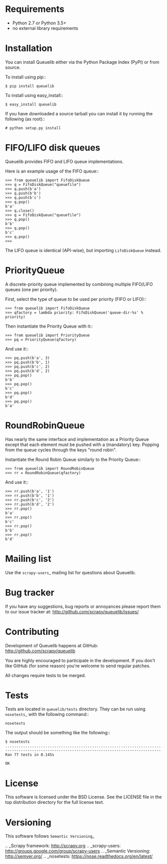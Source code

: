 Requirements
============

* Python 2.7 or Python 3.5+
* no external library requirements

Installation
============

You can install Queuelib either via the Python Package Index (PyPI) or from
source.

To install using pip::

    $ pip install queuelib

To install using easy_install::

    $ easy_install queuelib

If you have downloaded a source tarball you can install it by running the
following (as root)::

    # python setup.py install

FIFO/LIFO disk queues
=====================

Queuelib provides FIFO and LIFO queue implementations.

Here is an example usage of the FIFO queue::

    >>> from queuelib import FifoDiskQueue
    >>> q = FifoDiskQueue("queuefile")
    >>> q.push(b'a')
    >>> q.push(b'b')
    >>> q.push(b'c')
    >>> q.pop()
    b'a'
    >>> q.close()
    >>> q = FifoDiskQueue("queuefile")
    >>> q.pop()
    b'b'
    >>> q.pop()
    b'c'
    >>> q.pop()
    >>>

The LIFO queue is identical (API-wise), but importing ``LifoDiskQueue``
instead.

PriorityQueue
=============

A discrete-priority queue implemented by combining multiple FIFO/LIFO queues
(one per priority).

First, select the type of queue to be used per priority (FIFO or LIFO)::

    >>> from queuelib import FifoDiskQueue
    >>> qfactory = lambda priority: FifoDiskQueue('queue-dir-%s' % priority)

Then instantiate the Priority Queue with it::

    >>> from queuelib import PriorityQueue
    >>> pq = PriorityQueue(qfactory)

And use it::

    >>> pq.push(b'a', 3)
    >>> pq.push(b'b', 1)
    >>> pq.push(b'c', 2)
    >>> pq.push(b'd', 2)
    >>> pq.pop()
    b'b'
    >>> pq.pop()
    b'c'
    >>> pq.pop()
    b'd'
    >>> pq.pop()
    b'a'

RoundRobinQueue
===============

Has nearly the same interface and implementation as a Priority Queue except
that each element must be pushed with a (mandatory) key.  Popping from the
queue cycles through the keys "round robin".

Instantiate the Round Robin Queue similarly to the Priority Queue::

    >>> from queuelib import RoundRobinQueue
    >>> rr = RoundRobinQueue(qfactory)

And use it::

    >>> rr.push(b'a', '1')
    >>> rr.push(b'b', '1')
    >>> rr.push(b'c', '2')
    >>> rr.push(b'd', '2')
    >>> rr.pop()
    b'a'
    >>> rr.pop()
    b'c'
    >>> rr.pop()
    b'b'
    >>> rr.pop()
    b'd'


Mailing list
============

Use the `scrapy-users`_ mailing list for questions about Queuelib.

Bug tracker
===========

If you have any suggestions, bug reports or annoyances please report them to
our issue tracker at: http://github.com/scrapy/queuelib/issues/

Contributing
============

Development of Queuelib happens at GitHub: http://github.com/scrapy/queuelib

You are highly encouraged to participate in the development. If you don't like
GitHub (for some reason) you're welcome to send regular patches.

All changes require tests to be merged.

Tests
=====

Tests are located in `queuelib/tests` directory. They can be run using
`nosetests`_ with the following command::

    nosetests

The output should be something like the following::

    $ nosetests
    .............................................................................
    ----------------------------------------------------------------------
    Ran 77 tests in 0.145s

    OK

License
=======

This software is licensed under the BSD License. See the LICENSE file in the
top distribution directory for the full license text.

Versioning
==========

This software follows `Semantic Versioning`_

.. _Scrapy framework: http://scrapy.org
.. _scrapy-users: http://groups.google.com/group/scrapy-users
.. _Semantic Versioning: http://semver.org/
.. _nosetests: https://nose.readthedocs.org/en/latest/
